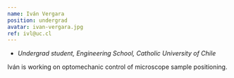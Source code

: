 ```yaml
---
name: Iván Vergara
position: undergrad
avatar: ivan-vergara.jpg
ref: ivl@uc.cl
---
```


- _Undergrad student, Engineering School, Catholic University of Chile_

Iván is working on optomechanic control of microscope sample positioning.